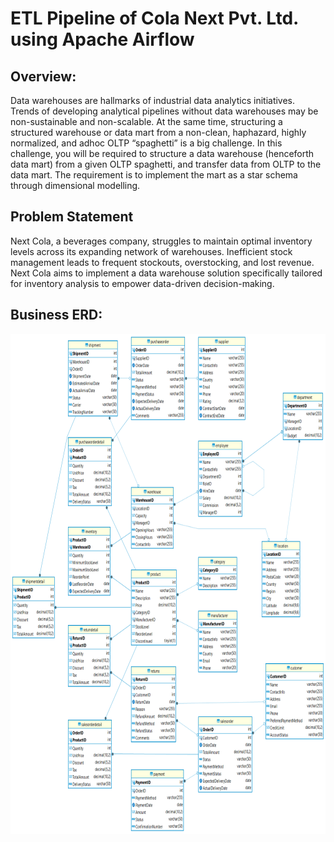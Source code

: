 # ETL Pipeline of Cola Next Pvt. Ltd. using Apache Airflow

## Overview:
Data warehouses are hallmarks of industrial data analytics initiatives. Trends of developing analytical pipelines without data warehouses may be non-sustainable and non-scalable. At the same time, structuring a structured warehouse or data mart from a non-clean, haphazard, highly normalized, and adhoc OLTP “spaghetti” is a big challenge. In this challenge, you will be required to structure a data warehouse (henceforth data mart) from a given OLTP spaghetti, and transfer data from OLTP to the data mart. The requirement is to implement the mart as a star schema through dimensional modelling. 

## Problem Statement
Next Cola, a beverages company, struggles to maintain optimal inventory levels across its expanding network of warehouses. Inefficient stock management leads to frequent stockouts, overstocking, and lost revenue. Next Cola aims to implement a data warehouse solution specifically tailored for inventory analysis to empower data-driven decision-making.

## Business ERD:
<p align="center">
<img src="ERD_NEXT_COLA_OLTP.png" height="800" text>
</p>
